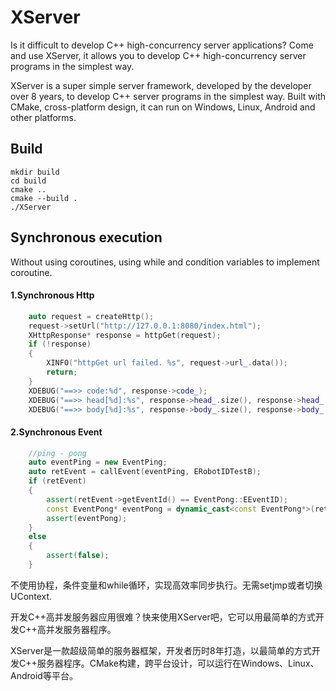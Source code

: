 # XServer

Is it difficult to develop C++ high-concurrency server applications? Come and use XServer, it allows you to develop C++ high-concurrency server programs in the simplest way.

XServer is a super simple server framework, developed by the developer over 8 years, to develop C++ server programs in the simplest way. Built with CMake, cross-platform design, it can run on Windows, Linux, Android and other platforms.

## Build
```
mkdir build
cd build
cmake ..
cmake --build .
./XServer
```

## Synchronous execution

Without using coroutines, using while and condition variables to implement coroutine.

#### 1.Synchronous Http
```C++
	auto request = createHttp();
	request->setUrl("http://127.0.0.1:8080/index.html");
	XHttpResponse* response = httpGet(request);
	if (!response)
	{
		XINFO("httpGet url failed. %s", request->url_.data());
		return;
	}
	XDEBUG("==>> code:%d", response->code_);
	XDEBUG("==>> head[%d]:%s", response->head_.size(), response->head_.data());
	XDEBUG("==>> body[%d]:%s", response->body_.size(), response->body_.data());
```

#### 2.Synchronous Event
```C++
	//ping - pong
	auto eventPing = new EventPing;
	auto retEvent = callEvent(eventPing, ERobotIDTestB);
	if (retEvent)
	{
		assert(retEvent->getEventId() == EventPong::EEventID);
		const EventPong* eventPong = dynamic_cast<const EventPong*>(retEvent.get());
		assert(eventPong);
	}
	else
	{
		assert(false);
	}
```


不使用协程，条件变量和while循环，实现高效率同步执行。无需setjmp或者切换UContext.




开发C++高并发服务器应用很难？快来使用XServer吧，它可以用最简单的方式开发C++高并发服务器程序。

XServer是一款超级简单的服务器框架，开发者历时8年打造，以最简单的方式开发C++服务器程序。CMake构建，跨平台设计，可以运行在Windows、Linux、Android等平台。


